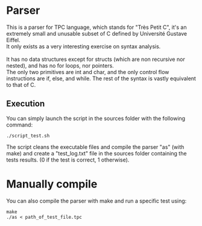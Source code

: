# Parser
This is a parser for TPC language, which stands for "Très Petit C", it's an extremely small and unusable subset of C defined by Université Gustave Eiffel.<br/>
It only exists as a very interesting exercise on syntax analysis.<br/><br/>
It has no data structures except for structs (which are non recursive nor nested), and has no for loops, nor pointers.<br/> The only two primitives are int and char, and the only control flow instructions are if, else, and while. The rest of the syntax is vastly equivalent to that of C.

## Execution
You can simply launch the script in the sources folder with the following command:
```
./script_test.sh 
```
The script cleans the executable files and compile the parser "as" (with make) and create a "test_log.txt" file in the sources folder containing the
tests results. (0 if the test is correct, 1 otherwise).

# Manually compile
You can also compile the parser with make and run a specific test using:
```
make
./as < path_of_test_file.tpc
```
